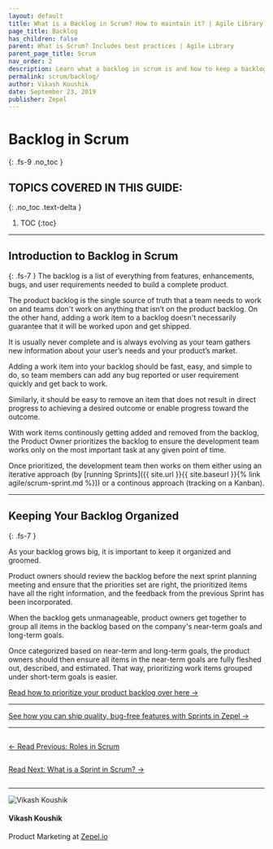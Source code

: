 ```yaml
---
layout: default
title: What is a Backlog in Scrum? How to maintain it? | Agile Library
page_title: Backlog
has_children: false
parent: What is Scrum? Includes best practices | Agile Library
parent_page_title: Scrum
nav_order: 2
description: Learn what a backlog in scrum is and how to keep a backlog organized. 
permalink: scrum/backlog/
author: Vikash Koushik
date: September 23, 2019
publisher: Zepel
---
```


# Backlog in Scrum
{: .fs-9 .no_toc }

## TOPICS COVERED IN THIS GUIDE:
{: .no_toc .text-delta }

1. TOC
{:toc}

---

## Introduction to Backlog in Scrum
{: .fs-7 }
The backlog is a list of everything from features, enhancements, bugs, and user requirements needed to build a complete product. 

The product backlog is the single source of truth that a team needs to work on and teams don't work on anything that isn’t on the product backlog. On the other hand, adding a work item to a backlog doesn't necessarily guarantee that it will be worked upon and get shipped.

It is usually never complete and is always evolving as your team gathers new information about your user’s needs and your product’s market.

Adding a work item into your backlog should be fast, easy, and simple to do, so team members can add any bug reported or user requirement quickly and get back to work. 

Similarly, it should be easy to remove an item that does not result in direct progress to achieving a desired outcome or enable progress toward the outcome.

With work items continously getting added and removed from the backlog, the Product Owner prioritizes the backlog to ensure the development team works only on the most important task at any given point of time. 

Once prioritized, the development team then works on them either using an iterative approach (by [running Sprints]({{ site.url }}{{ site.baseurl }}{% link agile/scrum-sprint.md %})) or a continous approach (tracking on a Kanban).

---

## Keeping Your Backlog Organized
{: .fs-7 }

As your backlog grows big, it is important to keep it organized and groomed. 

Product owners should review the backlog before the next sprint planning meeting and ensure that the priorities set are right, the prioritized items have all the right information, and the feedback from the previous Sprint has been incorporated. 

When the backlog gets unmanageable, product owners get together to group all items in the backlog based on the company's near-term goals and long-term goals. 

Once categorized based on near-term and long-term goals, the product owners should then ensure all items in the near-term goals are fully fleshed out, described, and estimated. That way, prioritizing work items grouped under short-term goals is easier.

[Read how to prioritize your product backlog over here →](https://zepel.io/blog/prioritize-product-feature-backlog/?utm_source=agilelibrary&utm_medium=text&utm_campaign=scrum-backlog)

---

<div class="highlight-row">
<div class="highlight-column">
<div class="highlight-card">
    <div class="highlight-container">
        <a href="https://zepel.io/features/sprints/?utm_source=agilelibrary&utm_medium=bottom-cta&utm_campaign=scrumbacklog" target="_blank">
        <p class="highlight-card-title">See how you can ship quality, bug-free features with Sprints in Zepel  →</p>
        </a>    
    </div>
</div>
</div>
</div>

---

<div class="row">
<div class="column">
<div class="card">
  <div class="container">
    <a href="{{ site.url }}{{ site.baseurl }}{% link agile/scrum-roles.md %}">
    <p class="card-title">←  Read Previous: Roles in Scrum</p> 
    </a>
  </div>
</div>
</div>

<div class="column">
<div class="card">
  <div class="container">
    <a href="{{ site.url }}{{ site.baseurl }}{% link agile/scrum-sprint.md %}">
    <p class="card-title">Read Next: What is a Sprint in Scrum?  →</p>
    </a>
  </div>
</div>
</div>
</div>

---

<div class="row">
  <div class="column">
    <div class="author-card">
      <img class="author-profile-image" src="/agile/assets/uploads/vikashkoushik.jpeg" alt="Vikash Koushik">
      <div class="author-card-content">
        <h4 class="author-card-name">Vikash Koushik</h4>
            <p>Product Marketing at <a href="https://zepel.io/">Zepel.io</a></p>
      </div>
    </div>
  </div>
</div>